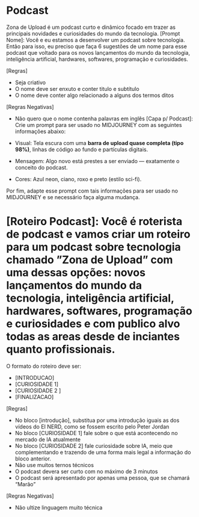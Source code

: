 # Podcast
Zona de Upload é um podcast curto e dinâmico focado em trazer as principais novidades e curiosidades do mundo da tecnologia. 
[Prompt Nome]:  Você e eu estamos a desenvolver um podcast sobre tecnologia. Então para isso, eu preciso que faça 6 sugestões de um nome para esse podcast que voltado para os novos lançamentos do mundo da tecnologia, inteligência artificial, hardwares, softwares, programação e curiosidades.

[Regras]

- Seja criativo
- O nome deve ser enxuto e conter titulo e subtítulo
- O nome deve conter algo relacionado a alguns dos termos ditos

[Regras Negativas]

- Não quero que o nome contenha palavras em inglês
 [Capa p/ Podcast]: Crie um prompt para ser usado no MIDJOURNEY com as seguintes informações abaixo:

- Visual: Tela escura com uma **barra de upload quase completa (tipo 98%)**, linhas de código ao fundo e partículas digitais.
- Mensagem: Algo novo está prestes a ser enviado — exatamente o conceito do podcast.
- Cores: Azul neon, ciano, roxo e preto (estilo sci-fi).

Por fim, adapte esse prompt com tais informações para ser usado no MIDJOURNEY e se necessário faça alguma mudança.

# [Roteiro Podcast]: Você é roterista de podcast e vamos criar um roteiro para um podcast sobre tecnologia chamado ”Zona de Upload” com uma dessas opções: novos lançamentos do mundo da tecnologia, inteligência artificial, hardwares, softwares, programação e curiosidades e com publico alvo todas as areas desde de inciantes quanto profissionais.

O formato do roteiro deve ser: 

- [INTRODUCAO]
- [CURIOSIDADE 1]
- [CURIOSIDADE 2 ]
- [FINALIZACAO]

[Regras] 

- No bloco [introdução], substitua por uma introdução iguais as dos vídeos do EI NERD, como se fossem escrito pelo Peter Jordan
- No bloco [CURIOSIDADE 1] fale sobre o que está acontecendo no mercado de IA atualmente
- No bloco [CURIOSIDADE 2] fale curiosidade sobre IA, meio que complementando e trazendo de uma forma mais legal a informação do bloco anterior.
- Não use muitos ternos técnicos
- O podcast devera ser curto com no máximo de 3 minutos
- O podcast será apresentado por apenas uma pessoa, que se chamará “Marão”

[Regras Negativas]

- Não ultize linguagem muito técnica
